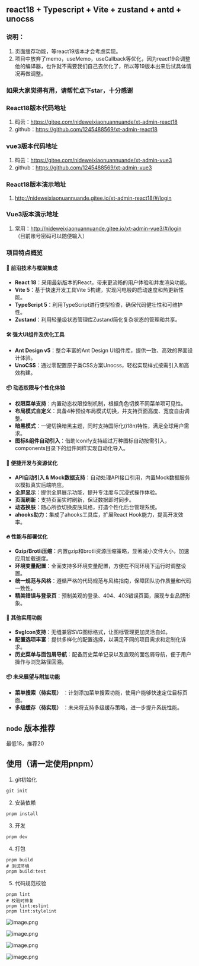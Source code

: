 ## react18 + Typescript + Vite + zustand + antd + unocss

### 说明：
1. 页面缓存功能，等react19版本才会考虑实现。
2. 项目中放弃了memo，useMemo，useCallback等优化，因为react19会调整他的编译器，也许就不需要我们自己去优化了，所以等19版本出来后试具体情况再做调整。

### 如果大家觉得有用，请帮忙点下star，十分感谢

### React18版本代码地址
1. 码云：https://gitee.com/nideweixiaonuannuande/xt-admin-react18
2. github：https://github.com/1245488569/xt-admin-react18

### vue3版本代码地址
1. 码云：https://gitee.com/nideweixiaonuannuande/xt-admin-vue3
2. github：https://github.com/1245488569/xt-admin-vue3

### React18版本演示地址
1. http://nideweixiaonuannuande.gitee.io/xt-admin-react18/#/login

### Vue3版本演示地址
1. 常用：http://nideweixiaonuannuande.gitee.io/xt-admin-vue3/#/login
（目前账号密码可以随便输入）

### **项目特点概览**

#### 🚀 **前沿技术与框架集成**

-   **React 18**：采用最新版本的React，带来更流畅的用户体验和并发渲染功能。
-   **Vite 5**：基于快速开发工具Vite 5构建，实现闪电般的启动速度和热更新性能。
-   **TypeScript 5**：利用TypeScript进行类型检查，确保代码健壮性和可维护性。
-   **Zustand**：利用轻量级状态管理库Zustand简化复杂状态的管理和共享。

#### 🛠️ **强大UI组件及优化工具**

-   **Ant Design v5**：整合丰富的Ant Design UI组件库，提供一致、高效的界面设计体验。
-   **UnoCSS**：通过零配置原子类CSS方案Unocss，轻松实现样式按需引入和高效构建。

#### 📦 **动态权限与个性化体验**

-   **权限菜单支持**：内置动态权限控制机制，根据角色切换不同菜单项可见性。
-   **布局模式自定义**：具备4种预设布局模式切换，并支持页面高度、宽度自由调整。
-   **暗黑模式**：一键切换暗黑主题，同时支持国际化(i18n)特性，满足全球用户需求。
-   **图标&组件自动引入**：借助Iconify支持超过万种图标自动按需引入，components目录下的组件同样实现自动化导入。

#### 📝 **便捷开发与资源优化**

-   **API自动引入 & Mock数据支持**：自动处理API接口引用，内置Mock数据服务以模拟真实后端响应。
-   **全屏显示**：提供全屏展示功能，提升专注度与沉浸式操作体验。
-   **页面刷新**：支持页面实时刷新，保证数据即时同步。
-   **动态换肤**：随心所欲切换皮肤风格，打造个性化后台管理系统。
-   **ahooks助力**：集成了ahooks工具库，扩展React Hook能力，提高开发效率。

#### 🔥 **性能与部署优化**

-   **Gzip/Brotli压缩**：内置gzip和brotli资源压缩策略，显著减小文件大小，加速应用加载速度。
-   **环境变量配置**：全面支持多环境变量配置，方便在不同环境下运行时调整设置。
-   **统一规范与风格**：遵循严格的代码规范与风格指南，保障团队协作质量和代码一致性。
-   **精美错误与登录页**：预制美观的登录、404、403错误页面，展现专业品牌形象。

#### 🎉 **其他实用功能**

-   **SvgIcon支持**：无缝兼容SVG图标格式，让图标管理更加灵活自如。
-   **配置选项丰富**：提供多样化的配置选择，以满足不同的项目需求和定制化诉求。
-   **历史菜单与面包屑导航**：配备历史菜单记录以及直观的面包屑导航，便于用户操作与浏览路径回溯。

#### 📦 **未来展望与附加功能**

-   **菜单搜索（待实现）** ：计划添加菜单搜索功能，使用户能够快速定位目标页面。
-   **多级缓存（待实现）** ：未来将支持多级缓存策略，进一步提升系统性能。

## `node` 版本推荐
最低18，推荐20

## 使用（请一定使用pnpm）

1. git初始化
```shell
git init
```

2. 安装依赖
```shell
pnpm install
```

3. 开发
```shell
pnpm dev
```

4. 打包

```shell
pnpm build
# 测试环境
pnpm build:test
```

5. 代码规范校验

```shell
pnpm lint
# 校验时修复
pnpm lint:eslint
pnpm lint:stylelint
```
![image.png](https://img-blog.csdnimg.cn/img_convert/9799cfe6c8a0e548d75b8dcdb9a67113.png)

![image.png](https://img-blog.csdnimg.cn/img_convert/b6f803f7a2352bafd522fdaa7976a209.png)

![image.png](https://img-blog.csdnimg.cn/img_convert/ed995eac93a48903e1db8b40e453ce0c.png)

![image.png](https://img-blog.csdnimg.cn/img_convert/a06f927dbac510c3c96189bafa678c2c.png)
